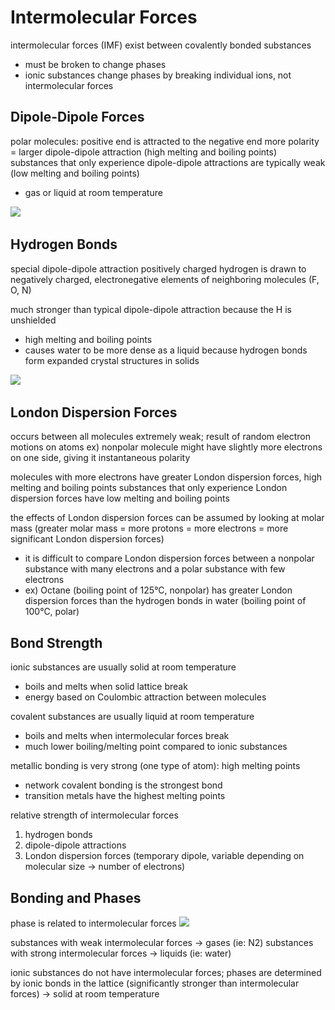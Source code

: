 # Intermolecular Forces
intermolecular forces (IMF) exist between covalently bonded substances
- must be broken to change phases
- ionic substances change phases by breaking individual ions, not intermolecular forces

## Dipole-Dipole Forces
polar molecules: positive end is attracted to the negative end
more polarity = larger dipole-dipole attraction (high melting and boiling points)
substances that only experience dipole-dipole attractions are typically weak (low melting and boiling points)
- gas or liquid at room temperature

![](..\..\.pastes\2021-07-25-16-36-38.png)

## Hydrogen Bonds
special dipole-dipole attraction
positively charged hydrogen is drawn to negatively charged, electronegative elements of neighboring molecules (F, O, N)

much stronger than typical dipole-dipole attraction because the H is unshielded
- high melting and boiling points
- causes water to be more dense as a liquid because hydrogen bonds form expanded crystal structures in solids

![](..\..\.pastes\2021-07-25-16-39-00.png)

## London Dispersion Forces
occurs between all molecules
extremely weak; result of random electron motions on atoms
ex) nonpolar molecule might have slightly more electrons on one side, giving it instantaneous polarity 

molecules with more electrons have greater London dispersion forces, high melting and boiling points
substances that only experience London dispersion forces have low melting and boiling points

the effects of London dispersion forces can be assumed by looking at molar mass (greater molar mass = more protons = more electrons = more significant London dispersion forces)
- it is difficult to compare London dispersion forces between a nonpolar substance with many electrons and a polar substance with few electrons
- ex) Octane (boiling point of 125°C, nonpolar) has greater London dispersion forces than the hydrogen bonds in water (boiling point of 100°C, polar)

## Bond Strength
ionic substances are usually solid at room temperature
- boils and melts when solid lattice break
- energy based on Coulombic attraction between molecules

covalent substances are usually liquid at room temperature
- boils and melts when intermolecular forces break
- much lower boiling/melting point compared to ionic substances

metallic bonding is very strong (one type of atom): high melting points
- network covalent bonding is the strongest bond
- transition metals have the highest melting points

relative strength of intermolecular forces
1. hydrogen bonds
2. dipole-dipole attractions
3. London dispersion forces (temporary dipole, variable depending on molecular size -> number of electrons)

## Bonding and Phases
phase is related to intermolecular forces
![](..\..\.pastes\2021-07-25-16-51-19.png)

substances with weak intermolecular forces -> gases (ie: N2)
substances with strong intermolecular forces -> liquids (ie: water)

ionic substances do not have intermolecular forces; phases are determined by ionic bonds in the lattice (significantly stronger than intermolecular forces) -> solid at room temperature